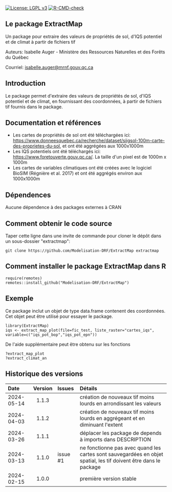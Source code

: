 [![License: LGPL v3](https://img.shields.io/badge/License-LGPL%20v3-blue.svg)](https://www.gnu.org/licenses/lgpl-3.0) [![R-CMD-check](https://github.com/Modelisation-DRF/RNatura2014/actions/workflows/R-CMD-check.yaml/badge.svg)](https://github.com/Modelisation-DRF/RNatura2014/actions/workflows/R-CMD-check.yaml)

## Le package ExtractMap

Un package pour extraire des valeurs de propriétés de sol, d'IQS potentiel et de climat à partir de fichiers tif

Auteurs: Isabelle Auger - Ministère des Ressources Naturelles et des Forêts du Québec

Courriel: isabelle.auger@mrnf.gouv.qc.ca

## Introduction
Le package permet d'extraire des valeurs de propriétés de sol, d'IQS potentiel et de climat, en fournissant des coordonnées, à partir de fichiers tif fournis dans le package.

## Documentation et références
- Les cartes de propriétés de sol ont été téléchargées ici: https://www.donneesquebec.ca/recherche/dataset/siigsol-100m-carte-des-proprietes-du-sol, et ont été aggrégées aux 1000x1000m
- Les IQS potentiels ont été téléchargés ici: https://www.foretouverte.gouv.qc.ca/. La taille d'un pixel est de 1000m x 1000m
- Les cartes de variables climatiques ont été créées avec le logiciel BioSIM (Régnière et al. 2017) et ont été aggrégés environ aux 1000x1000m

## Dépendences
Aucune dépendence à des packages externes à CRAN

## Comment obtenir le code source
Taper cette ligne dans une invite de commande pour cloner le dépôt dans un sous-dossier "extractmap":

```{r eval=FALSE, echo=FALSE, message=FALSE, warning=FALSE}
git clone https://github.com/Modelisation-DRF/ExtractMap extractmap
```

## Comment installer le package ExtractMap dans R

```{r eval=FALSE, echo=FALSE, message=FALSE, warning=FALSE}
require(remotes)
remotes::install_github("Modelisation-DRF/ExtractMap")
```
## Exemple

Ce package inclut un objet de type data.frame contenent des coordonnées. Cet objet peut être utilisé pour essayer le package.

```{r eval=FALSE, echo=FALSE, message=FALSE, warning=FALSE}
library(ExtractMap)
iqs <- extract_map_plot(file=fic_test, liste_raster="cartes_iqs", variable=c("iqs_pot_bop","iqs_pot_epn"))
```
De l'aide supplémentaire peut être obtenu sur les fonctions
```{r eval=FALSE, echo=FALSE, message=FALSE, warning=FALSE}
?extract_map_plot
?extract_climat_an
```

## Historique des versions

| Date |  Version  | Issues |      Détails     |
|:-----|:---------:|:-------|:-----------------|
| 2024-05-14 | 1.1.3 |  | création de nouveaux tif moins lourds en arrondissant les valeurs |
| 2024-04-03 | 1.1.2 |  | création de nouveaux tif moins lourds en aggrégeant et en diminuant l'extent |
| 2024-03-26 | 1.1.1 |  | déplacer les package de depends à imports dans DESCRIPTION |
| 2024-03-13 | 1.1.0 | issue #1  | ne fonctionne pas avec quand les cartes sont sauvegardées en objet spatial, les tif doivent être dans le package |
| 2024-02-15 | 1.0.0 | | première version stable |
